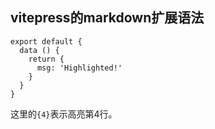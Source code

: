 ## vitepress的markdown扩展语法
```js{4}
export default {
  data () {
    return {
      msg: 'Highlighted!'
    }
  }
}
```

这里的`{4}`表示高亮第4行。


